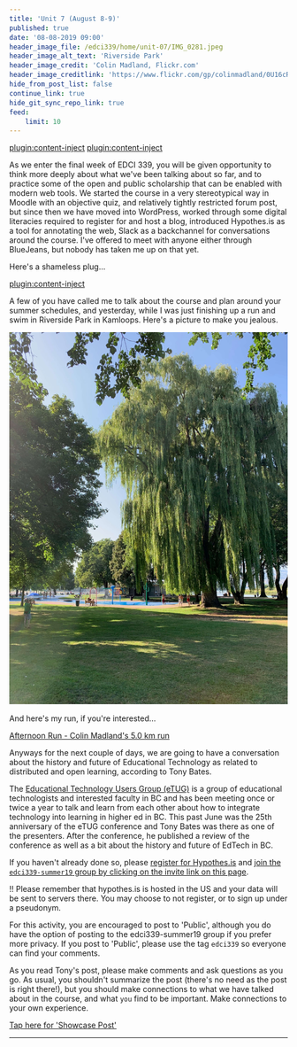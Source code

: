 ```yaml
---
title: 'Unit 7 (August 8-9)'
published: true
date: '08-08-2019 09:00'
header_image_file: /edci339/home/unit-07/IMG_0281.jpeg
header_image_alt_text: 'Riverside Park'
header_image_credit: 'Colin Madland, Flickr.com'
header_image_creditlink: 'https://www.flickr.com/gp/colinmadland/0U16cR'
hide_from_post_list: false
continue_link: true
hide_git_sync_repo_link: true
feed:
    limit: 10
---
```


[plugin:content-inject](_important-reminders)
[plugin:content-inject](_class-preparations)

As we enter the final week of EDCI 339, you will be given opportunity to think more deeply about what we've been talking about so far, and to practice some of the open and public scholarship that can be enabled with modern web tools. We started the course in a very stereotypical way in Moodle with an objective quiz, and relatively tightly restricted forum post, but since then we have moved into WordPress, worked through some digital literacies required to register for and host a blog, introduced Hypothes.is as a tool for annotating the web, Slack as a backchannel for conversations around the course. I've offered to meet with anyone either through BlueJeans, but nobody has taken me up on that yet.

Here's a shameless plug...

[plugin:content-inject](_class-preparations)

A few of you have called me to talk about the course and plan around your summer schedules, and yesterday, while I was just finishing up a run and swim in Riverside Park in Kamloops. Here's a picture to make you jealous.

![](IMG_0281.jpeg)

And here's my run, if you're interested...

<a class="embedly-card" data-card-controls="0" href="https://www.strava.com/activities/2599886934">Afternoon Run - Colin Madland's 5.0 km run</a>
<script async src="//cdn.embedly.com/widgets/platform.js" charset="UTF-8"></script>

Anyways for the next couple of days, we are going to have a conversation about the history and future of Educational Technology as related to distributed and open learning, according to Tony Bates.

The [Educational Technology Users Group (eTUG)](https://etug.ca) is a group of educational technologists and interested faculty in BC and has been meeting once or twice a year to talk and learn from each other about how to integrate technology into learning in higher ed in BC. This past June was the 25th anniversary of the eTUG conference and Tony Bates was there as one of the presenters. After the conference, he published a review of the conference as well as a bit about the history and future of EdTech in BC.

If you haven't already done so, please [register for Hypothes.is](https://teaching.madland.ca/hypothesis) and [join the `edci339-summer19` group by clicking on the invite link on this page](https://edtechuvic.ca/edci339/links).

!! Please remember that hypothes.is is hosted in the US and your data will be sent to servers there. You may choose to not register, or to sign up under a pseudonym.

For this activity, you are encouraged to post to 'Public', although you do have the option of posting to the edci339-summer19 group if you prefer more privacy. If you post to 'Public', please use the tag `edci339` so everyone can find your comments.

As you read Tony's post, please make comments and ask questions as you go. As usual, you shouldn't summarize the post (there's no need as the post is right there!), but you should make connections to what we have talked about in the course, and what `you` find to be important. Make connections to your own experience.

[Tap here for 'Showcase Post'](https://teaching.madland.ca/edci339/home/unit-07-showcase?classes=btn,btn-primary)

---
